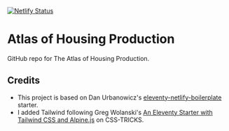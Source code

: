 [![Netlify Status](https://api.netlify.com/api/v1/badges/bbf28a84-4bdb-407b-a2fa-32628d27fa3d/deploy-status)](https://app.netlify.com/sites/eleventy-netlify-boilerplate/deploys)

# Atlas of Housing Production

GitHub repo for The Atlas of Housing Production.

## Credits

- This project is based on Dan Urbanowicz's [eleventy-netlify-boilerplate](https://github.com/danurbanowicz/eleventy-netlify-boilerplate) starter.
- I added Tailwind following Greg Wolanski's [An Eleventy Starter with Tailwind CSS and Alpine.js](https://css-tricks.com/eleventy-starter-with-tailwind-css-alpine-js/) on CSS-TRICKS.